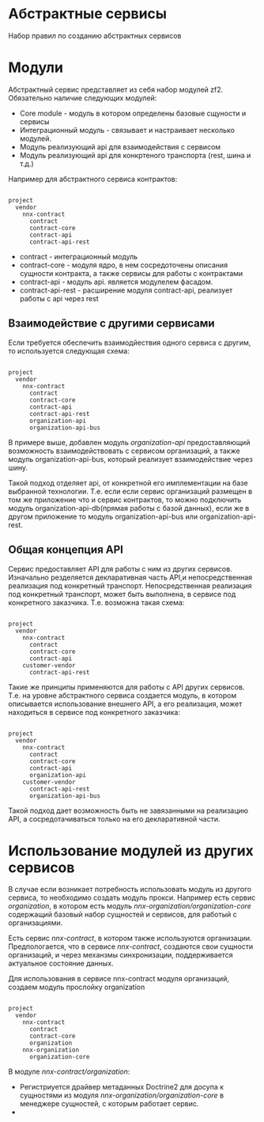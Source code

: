 # Абстрактные сервисы

Набор правил по созданию абстрактных сервисов

# Модули

Абстрактный сервис представляет из себя набор модулей zf2. Обязательно наличие следующих модулей:

- Core module - модуль в котором определены базовые сщуности и сервисы
- Интеграционный модуль - связывает и настраивает несколько модулей.
- Модуль реализующий api для взаимодействия с сервисом
- Модуль реализующий api для конкртеного транспорта (rest, шина и т.д.)

Например для абстрактного сервиса контрактов:

```text

project
  vendor
    nnx-contract
      contract
      contract-core
      contract-api
      contract-api-rest
```
- contract - интеграционный модуль
- contract-core - модуля ядро, в нем сосредоточены описания сущности контракта, а также сервисы для работы с контрактами
- contract-api - модуль api. является модулелем фасадом.
- contract-api-rest - расширение модуля contract-api, реализует работы с api через rest

## Взаимодействие с другими сервисами

Если требуется обеспечить взаимодйествия одного сервиса с другим, то используется следующая схема:

```text

project
  vendor
    nnx-contract
      contract
      contract-core
      contract-api
      contract-api-rest
      organization-api
      organization-api-bus
```

В примере выше, добавлен модуль *organization-api* предоставляющий возможность взаимодействовать с сервисом организаций,
а также модуль organization-api-bus, который реализует взаимодействие через шину. 

Такой подход отделяет api, от конкретной его имплементации на базе выбранной технологии.
Т.е. если если сервис организаций размещен в том же приложение что и сервис контрактов, то можно подключить модуль
organization-api-db(прямая работы с базой данных), если же в другом приложение то модуль organization-api-bus или
organization-api-rest.

## Общая концепция API

Сервис предоставляет API для работы с ним из других сервисов. Изначально резделяется декларативная часть API,и непосредственная
реализация под конкретный транспорт. Непосредственная реализация под конкретный транспорт, может быть выполнена,
в сервисе под конкретного заказчика. Т.е. возможна такая схема:

```text

project
  vendor
    nnx-contract
      contract
      contract-core
      contract-api
    customer-vendor
      contract-api-rest
```

Такие же принципы применяются для работы с API других сервисов. Т.е. на уровне абстрактного сервиса создается модуль,
в котором описывается использование внешнего API, а его реализация, может находиться в сервисе под конкретного 
заказчика:

```text

project
  vendor
    nnx-contract
      contract
      contract-core
      contract-api
      organization-api
    customer-vendor
      contract-api-rest
      organization-api-bus
```

Такой подход дает возможность быть не завязанными на реализацию API, а сосредотачиваться только на его декларативной части.


# Использование модулей из других сервисов

В случае если возникает потребность использовать модуль из другого сервиса, то необходимо создать модуль прокси.
Например есть сервис *organization*, в котором есть модуль *nnx-organization/organization-core* содержащий базовый набор 
сущностей и сервисов, для работый с организациями.

Есть сервис *nnx-contract*, в котором также используются организации. Предпологается, что в сервисе *nnx-contract*,
создаются свои сущности организаций, и через механзмы синхронизации, поддерживается актуальное состояние данных.

Для использования в сервисе nnx-contract модуля организаций, создаем модуль прослойку organization


```text

project
  vendor
    nnx-contract
      contract
      contract-core
      organization
    nnx-organization
      organization-core
```

В модуле *nnx-contract/organization*:
- Регистриуется драйвер метаданных Doctrine2 для досупа к сущностями из модуля *nnx-organization/organization-core* в менеджере сущностей, с которым работает сервис.
- 


